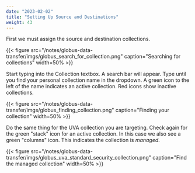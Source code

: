 ```yaml
---
date: "2023-02-02"
title: "Setting Up Source and Destinations"
weight: 43
---
```


First we must assign the source and destination collections.

{{< figure src="/notes/globus-data-transfer/imgs/globus_search_for_collection.png" caption="Searching for collections" width=50% >}}

Start typing into the Collection textbox. A search bar will appear. Type until you find your personal collection name in the dropdown.  A green icon to the left of the name indicates an active collection.  Red icons show inactive collections.

{{< figure src="/notes/globus-data-transfer/imgs/globus_finding_collection.png" caption="Finding your collection" width=50% >}}

Do the same thing for the UVA collection you are targeting. Check again for the green "stack" icon for an active collection. In this case we also see a green "columns" icon.  This indicates the collection is _managed_. 

{{< figure src="/notes/globus-data-transfer/imgs/globus_uva_standard_security_collection.png" caption="Find the managed collection" width=50% >}}
